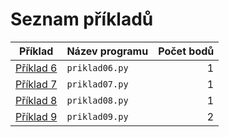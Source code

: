 # Seznam příkladů

|Příklad | Název programu | Počet bodů |
|---|---|---:|
| [Příklad 6](priklad06.md) | `priklad06.py`| 1 | 
| [Příklad 7](priklad07.md) | `priklad07.py`| 1 |
| [Příklad 8](priklad08.md) | `priklad08.py`| 1 |
| [Příklad 9](priklad09.md) | `priklad09.py`|  2 |
